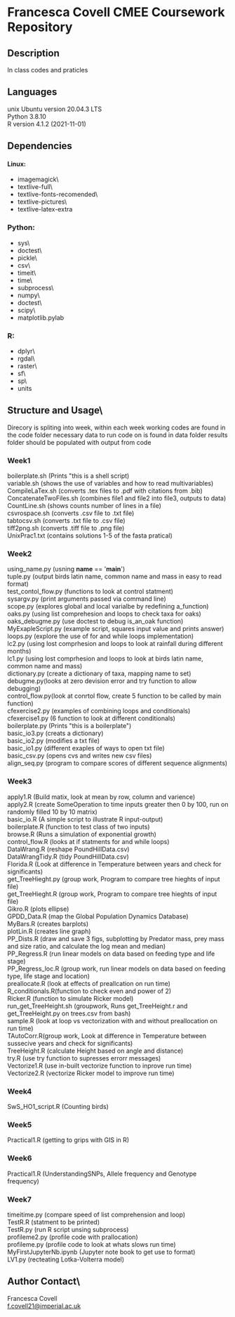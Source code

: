 # Francesca Covell CMEE Coursework Repository

## Description
In class codes and praticles 

## Languages
unix Ubuntu version 20.04.3 LTS\
Python 3.8.10\
R version 4.1.2 (2021-11-01)
 
## Dependencies
#### Linux:
- imagemagick\
- textlive-full\
- textlive-fonts-recomended\
- textlive-pictures\
- textlive-latex-extra

### Python:
- sys\
- doctest\
- pickle\
- csv\
- timeit\
- time\
- subprocess\
- numpy\
- doctest\
- scipy\
- matplotlib.pylab

### R:
- dplyr\
- rgdal\
- raster\
- sf\
- sp\
- units


## Structure and Usage\
Direcory is spliting into week, within each week working codes are found in the code folder
necessary data to run code on is found in data folder
results folder should be populated with output from code

### Week1
boilerplate.sh (Prints "this is a shell script)\
variable.sh (shows the use of variables and how to read multivariables)\
CompileLaTex.sh (converts .tex files to .pdf with citations from .bib)\
ConcatenateTwoFiles.sh (combines file1 and file2 into file3, outputs to data)\
CountLine.sh (shows counts number of lines in a file)\
csvrospace.sh (converts .csv file to .txt file)\
tabtocsv.sh (converts .txt file to .csv file)\
tiff2png.sh (converts .tiff file to .png file)\
UnixPrac1.txt (contains solutions 1-5 of the fasta pratical)

### Week2
using_name.py (usning __name__ == '__main__')\
tuple.py (output birds latin name, common name and mass in easy to read format)\
test_contol_flow.py (functions to look at control statment)\
sysargv.py (print arguments passed via command line)\
scope.py (explores global and local varialbe by redefining a_function)\
oaks.py (using list comprehesion and loops to check taxa for oaks)\
oaks_debugme.py (use doctest to debug is_an_oak function)\
MyExapleScript.py (example script, squares input value and prints answer)\
loops.py (explore the use of for and while loops implementation)\
lc2.py (using lost comprhesion and loops to look at rainfall during different months)\
lc1.py (using lost comprhesion and loops to look at birds latin name, common name and mass)\
dictionary.py (create a dictionary of taxa, mapping name to set)\
debugme.py(looks at zero devision error and try function to allow debugging)\
control_flow.py(look at conrtol flow, create 5 function to be called by main function)\
cfexercise2.py (examples of combining loops and conditionals)\
cfexercise1.py (6 function to look at different conditionals)\
boilerplate.py (Prints "this is a boilerplate")\
basic_io3.py (creats a dictionary)\
basic_io2.py (modifies a txt file)\
basic_io1.py (different exaples of ways to open txt file)\
basic_csv.py (opens cvs and writes new csv files)\
align_seq.py (program to compare scores of different sequence alignments)

### Week3
apply1.R (Build matix, look at mean by row, column and varience)\
apply2.R (create SomeOperation to time inputs greater then 0 by 100, run on randomly filled 10 by 10 matrix)\
basic_io.R (A simple script to illustrate R input-output)\
boilerplate.R (function to test class of two inputs)\
browse.R (Runs a simulation of exponential growth)\
control_flow.R (looks at if statments for and while loops)\
DataWrang.R (reshape PoundHillData.csv)\
DataWrangTidy.R (tidy PoundHillData.csv)\
Florida.R (Look at difference in Temperature between years and check for significants)\
get_TreeHieght.py (group work, Program to compare tree hieghts of input file)\
get_TreeHieght.R (group work, Program to compare tree hieghts of input file)\
Gikro.R (plots ellipse)\
GPDD_Data.R (map the Global Population Dynamics Database)\
MyBars.R (creates barplots)\
plotLin.R (creates line graph)\
PP_Dists.R (draw and save 3 figs, subplotting by Predator mass, prey mass and size ratio, and calculate the log mean and median)\
PP_Regress.R (run linear models on data based on feeding type and life stage)\
PP_Regress_loc.R (group work, run linear models on data based on feeding type, life stage and location)\
preallocate.R (look at effects of preallcation on run time)\
R_conditionals.R(function to check even and power of 2)\
Ricker.R (function to simulate Ricker model)\
run_get_TreeHeight.sh (groupwork, Runs get_TreeHeight.r and get_TreeHeight.py on trees.csv from bash)\
sample.R (look at loop vs vectorization with and without preallocation on run time)\
TAutoCorr.R(group work, Look at difference in Temperature between sussecive years and check for significants)\
TreeHeight.R (calculate Height based on angle and distance)\
try.R (use try function to supresses errorr messages)\
Vectorize1.R (use in-built vectorize function to inprove run time)\
Vectorize2.R (vectorize Ricker model to improve run time)

### Week4
SwS_HO1_script.R (Counting birds)

### Week5
Practical1.R (getting to grips with GIS in R)

### Week6
Practical1.R (UnderstandingSNPs, Allele frequency and Genotype frequency)

### Week7
timeitime.py (compare speed of list comprehension and loop)\
TestR.R (statment to be printed)\
TestR.py (run R script unsing subprocess)\
profileme2.py (profile code with prallocation)\
profileme.py (profile code to look at whats slows run time)\
MyFirstJupyterNb.ipynb (Jupyter note book to get use to format)\
LV1.py (recteating Lotka-Volterra model)

## Author Contact\
Francesca Covell\
f.covell21@imperial.ac.uk
